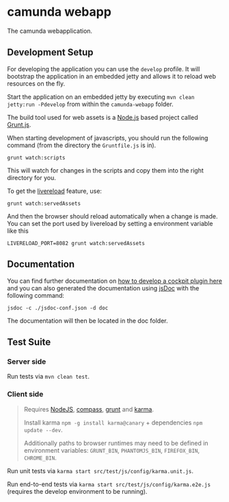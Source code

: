 camunda webapp
==============

The camunda webapplication.


Development Setup
-----------------

For developing the application you can use the `develop` profile.
It will bootstrap the application in an embedded jetty and allows it to reload web resources on the fly.

Start the application on an embedded jetty by executing `mvn clean jetty:run -Pdevelop` from within the `camunda-webapp` folder.

The build tool used for web assets is a [Node.js](http://nodejs.org) based project called [Grunt.js](http://gruntjs.com).

When starting development of javascripts, you should run the following command (from the directory the `Gruntfile.js` is in).

`grunt watch:scripts`

This will watch for changes in the scripts and copy them into the right directory for you.

To get the [livereload](http://livereload.com/) feature, use:

`grunt watch:servedAssets`

And then the browser should reload automatically when a change is made.
You can set the port used by livereload by setting a environment variable like this

`LIVERELOAD_PORT=8082 grunt watch:servedAssets`


Documentation
-------------

You can find further documentation on
[how to develop a cockpit plugin here](http://docs.camunda.org/latest/real-life/how-to/#cockpit-how-to-develop-a-cockpit-plugin-client-side)
and you can also generated the documentation using [jsDoc](http://usejsdoc.org/) with the following command:

`jsdoc -c ./jsdoc-conf.json -d doc`

The documentation will then be located in the doc folder.


Test Suite
----------


### Server side

Run tests via `mvn clean test`.


### Client side

> Requires [NodeJS](http://nodejs.org/), [compass](http://compass-style.org/install/), [grunt](http://gruntjs.com/) and [karma](http://karma-runner.github.com).
>
>
> Install karma `npm -g install karma@canary` + dependencies `npm update --dev`.
>
> Additionally paths to browser runtimes may need to be defined in environment variables:
> <code>GRUNT_BIN</code>, <code>PHANTOMJS_BIN</code>, <code>FIREFOX_BIN</code>, <code>CHROME_BIN</code>.

Run unit tests via `karma start src/test/js/config/karma.unit.js`.

Run end-to-end tests via `karma start src/test/js/config/karma.e2e.js` (requires the develop environment to be running).
